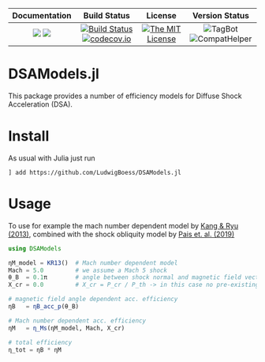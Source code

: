| **Documentation**                                                 | **Build Status**                                                                                | **License**                                                                                | **Version Status** |
|:-----------------------------------------------------------------:|:-----------------------------------------------------------------------------------------------:| :-----------------------------------------------------------------------------------------------:|:-----------:|
[![](https://img.shields.io/badge/docs-stable-blue.svg)](https://LudwigBoess.github.io/DSAModels.jl/stable) [![](https://img.shields.io/badge/docs-dev-blue.svg)](https://LudwigBoess.github.io/DSAModels.jl/dev) | [![Build Status](https://travis-ci.org/LudwigBoess/DSAModels.jl.svg?branch=master)](https://travis-ci.org/LudwigBoess/DSAModels.jl) [![codecov.io](https://codecov.io/gh/LudwigBoess/DSAModels.jl/coverage.svg?branch=master)](https://codecov.io/gh/LudwigBoess/DSAModels.jl?branch=master) | [![The MIT License](https://img.shields.io/badge/license-MIT-orange.svg)](LICENSE.md) | ![TagBot](https://github.com/LudwigBoess/DSAModels.jl/workflows/TagBot/badge.svg) ![CompatHelper](https://github.com/LudwigBoess/DSAModels.jl/workflows/CompatHelper/badge.svg) |

# DSAModels.jl

This package provides a number of efficiency models for Diffuse Shock Acceleration (DSA).

# Install

As usual with Julia just run

```
] add https://github.com/LudwigBoess/DSAModels.jl
```

# Usage

To use for example the mach number dependent model by [Kang & Ryu (2013)](https://arxiv.org/pdf/1212.3246.pdf), combined with the shock obliquity model by [Pais et. al. (2019)](http://arxiv.org/abs/1907.04300)

```julia
using DSAModels

ηM_model = KR13()  # Mach number dependent model
Mach = 5.0         # we assume a Mach 5 shock
θ_B  = 0.1π        # angle between shock normal and magnetic field vector
X_cr = 0.0         # X_cr = P_cr / P_th -> in this case no pre-existing CRs

# magnetic field angle dependent acc. efficiency
ηB   = ηB_acc_p(θ_B)  

# Mach number dependent acc. efficiency
ηM   = η_Ms(ηM_model, Mach, X_cr)

# total efficiency
η_tot = ηB * ηM
```